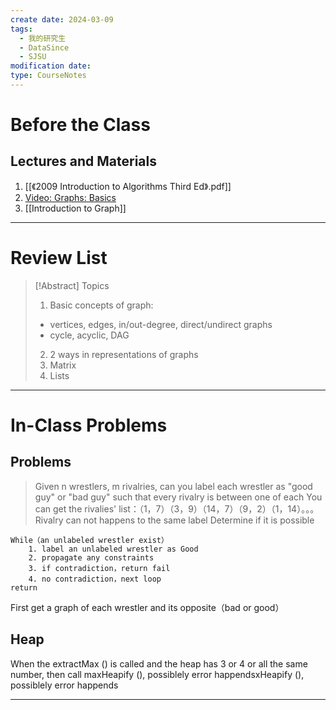 ```yaml
---
create date: 2024-03-09
tags:
  - 我的研究生
  - DataSince
  - SJSU
modification date: 
type: CourseNotes
---
```

# Before the Class
## Lectures and Materials
1. [[《2009 Introduction to Algorithms Third Ed》.pdf]]
2. [Video: Graphs: Basics](https://www.youtube.com/playlist?list=PLSVu1-lON6LxCmXNMfZBq7bdMAvUf3Sc7)
3. [[Introduction to Graph]]

---
# Review List
>[!Abstract] Topics
>1. Basic concepts of graph: 
>	- vertices, edges, in/out-degree, direct/undirect graphs
>	- cycle, acyclic, DAG
>2. 2 ways in representations of graphs
>	1. Matrix
>	2. Lists

---
# In-Class Problems
## Problems
> Given n wrestlers, m rivalries, can you label each wrestler as "good guy" or "bad guy" such that every rivalry is between one of each
> You can get the rivalies' list：（1，7）（3，9）（14，7）（9，2）（1，14）。。。
> Rivalry can not happens to the same label
> Determine if it is possible
```
While（an unlabeled wrestler exist）
	1. label an unlabeled wrestler as Good
	2. propagate any constraints
	3. if contradiction，return fail
	4. no contradiction，next loop
return 
```
First get a graph of each wrestler and its opposite（bad or good）

## Heap 
When the extractMax () is called and the heap has 3 or 4 or all the same number, then call maxHeapify (), possiblely error happendsxHeapify (), possiblely error happends

---